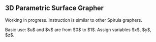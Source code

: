 <h2>3D Parametric Surface Grapher</h2>

<p>Working in progress. Instruction is similar to other Spirula graphers.</p>

<p>Basic use: $u$ and $v$ are from $0$ to $1$. Assign variables $x$, $y$, $z$.</p>

